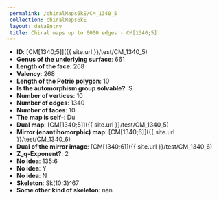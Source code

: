 ```yaml
--- 
 permalink: /chiralMaps6kE/CM_1340_5 
 collection: chiralMaps6kE
 layout: dataEntry
 title: Chiral maps up to 6000 edges - CM[1340;5]
---
```


- **ID**: [CM[1340;5]]({{ site.url }}/test/CM_1340_5)
- **Genus of the underlying surface**: 661
- **Length of the face**: 268
- **Valency**: 268
- **Length of the Petrie polygon**: 10
- **Is the automorphism group solvable?**: S
- **Number of vertices**: 10
- **Number of edges**: 1340
- **Number of faces**: 10
- **The map is self-**: Du
- **Dual map**: [CM[1340;5]]({{ site.url }}/test/CM_1340_5)
- **Mirror (enantihomorphic) map**: [CM[1340;6]]({{ site.url }}/test/CM_1340_6)
- **Dual of the mirror image**: [CM[1340;6]]({{ site.url }}/test/CM_1340_6)
- **Z_q-Exponent?**: 2
- **No idea**:  135:6
- **No idea**: Y
- **No idea**: N
- **Skeleton**: Sk(10;3)^67
- **Some other kind of skeleton**: nan
